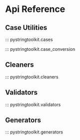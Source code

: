 # Api Reference

## Case Utilities
::: pystringtoolkit.cases

::: pystringtoolkit.case_conversion

## Cleaners
::: pystringtoolkit.cleaners

## Validators
::: pystringtoolkit.validators

## Generators
::: pystringtoolkit.generators
